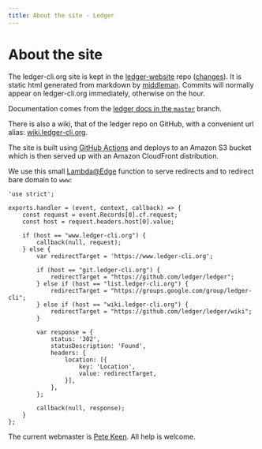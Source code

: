 ```yaml
---
title: About the site - Ledger
---
```


# About the site

The ledger-cli.org site is kept in the
[ledger-website](https://github.com/ledger/ledger-website) repo ([changes](https://github.com/ledger/ledger-website/commits/master)).
It is static html generated from markdown by [middleman](https://middlemanapp.com).
Commits will normally appear on ledger-cli.org immediately, otherwise on the hour.

Documentation comes from the
[ledger docs in the `master`](https://github.com/ledger/ledger/tree/master/doc)
branch.

There is also a wiki, that of the ledger repo on GitHub, with a convenient
url alias: [wiki.ledger-cli.org](https://wiki.ledger-cli.org).

The site is built using [GitHub Actions](https://github.com/ledger/ledger-website/actions) and deploys to an Amazon S3 bucket
which is then served up with an Amazon CloudFront distribution.

We use this small [Lambda@Edge](https://docs.aws.amazon.com/lambda/latest/dg/lambda-edge.html) function to serve redirects and to redirect bare domain to `www`:

    'use strict';
    
    exports.handler = (event, context, callback) => {
        const request = event.Records[0].cf.request;
        const host = request.headers.host[0].value;
    
        if (host == "www.ledger-cli.org") {
            callback(null, request);
        } else {
            var redirectTarget = 'https://www.ledger-cli.org';
    
            if (host == "git.ledger-cli.org") {
                redirectTarget = "https://github.com/ledger/ledger";
            } else if (host == "list.ledger-cli.org") {
                redirectTarget = "https://groups.google.com/group/ledger-cli";
            } else if (host == "wiki.ledger-cli.org") {
                redirectTarget = "https://github.com/ledger/ledger/wiki";
            }
            
            var response = { 
                status: '302',
                statusDescription: 'Found',
                headers: {
                    location: [{
                        key: 'Location',
                        value: redirectTarget,
                    }],
                },
            };
            
            callback(null, response);
        }
    };


The current webmaster is <a href="mailto:pete@petekeen.net">Pete Keen</a>. All help is welcome.
